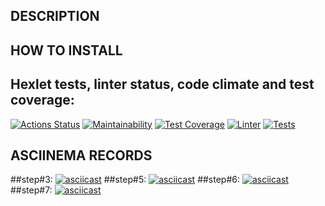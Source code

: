 ## DESCRIPTION
## HOW TO INSTALL

## Hexlet tests, linter status, code climate and test coverage:
[![Actions Status](https://github.com/ConstableFraser/python-project-50/workflows/hexlet-check/badge.svg)](https://github.com/ConstableFraser/python-project-50/actions)
[![Maintainability](https://api.codeclimate.com/v1/badges/7212408bfd1a84de5cde/maintainability)](https://codeclimate.com/github/ConstableFraser/python-project-50/maintainability)
[![Test Coverage](https://api.codeclimate.com/v1/badges/7212408bfd1a84de5cde/test_coverage)](https://codeclimate.com/github/ConstableFraser/python-project-50/test_coverage)
[![Linter](https://github.com/ConstableFraser/python-project-50/actions/workflows/Linter.yml/badge.svg)](https://github.com/ConstableFraser/python-project-50/actions/workflows/Linter.yml)
[![Tests](https://github.com/ConstableFraser/python-project-50/actions/workflows/pytest.yml/badge.svg)](https://github.com/ConstableFraser/python-project-50/actions/workflows/pytest.yml)

## ASCIINEMA RECORDS
##step#3:
[![asciicast](https://asciinema.org/a/521850.svg)](https://asciinema.org/a/521850)
##step#5:
[![asciicast](https://asciinema.org/a/525046.svg)](https://asciinema.org/a/525046)
##step#6:
[![asciicast](https://asciinema.org/a/533946.svg)](https://asciinema.org/a/533946)
##step#7:
[![asciicast](https://asciinema.org/a/534728.svg)](https://asciinema.org/a/534728)
